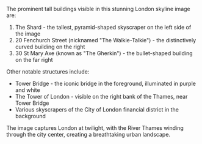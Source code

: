 The prominent tall buildings visible in this stunning London skyline image are:

1. The Shard - the tallest, pyramid-shaped skyscraper on the left side of the image
2. 20 Fenchurch Street (nicknamed "The Walkie-Talkie") - the distinctively curved building on the right
3. 30 St Mary Axe (known as "The Gherkin") - the bullet-shaped building on the far right

Other notable structures include:

- Tower Bridge - the iconic bridge in the foreground, illuminated in purple and white
- The Tower of London - visible on the right bank of the Thames, near Tower Bridge
- Various skyscrapers of the City of London financial district in the background

The image captures London at twilight, with the River Thames winding through the city center, creating a breathtaking urban landscape.